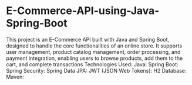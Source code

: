 # E-Commerce-API-using-Java-Spring-Boot
This project is an E-Commerce API built with Java and Spring Boot, designed to handle the core functionalities of an online store. It supports user management, product catalog management, order processing, and payment integration, enabling users to browse products, add them to the cart, and complete transactions Technologies Used:
Java: 
Spring Boot: 
Spring Security:
Spring Data JPA:
JWT (JSON Web Tokens): 
H2 Database: 
Maven: 
